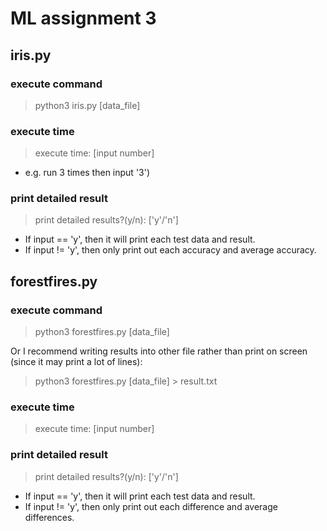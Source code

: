 # ML assignment 3

## iris.py
### execute command
> python3 iris.py [data_file]

### execute time
> execute time: [input number]

* e.g. run 3 times then input '3')

### print detailed result
> print detailed results?(y/n): ['y'/'n']

* If input == 'y', then it will print each test data and result.
* If input != 'y', then only print out each accuracy and average accuracy.

## forestfires.py
### execute command
> python3 forestfires.py [data_file]

Or I recommend writing results into other file rather than print on screen (since it may print a lot of lines):
> python3 forestfires.py [data_file] > result.txt

### execute time
> execute time: [input number]
### print detailed result
> print detailed results?(y/n): ['y'/'n']
* If input == 'y', then it will print each test data and result.
* If input != 'y', then only print out each difference and average differences.
